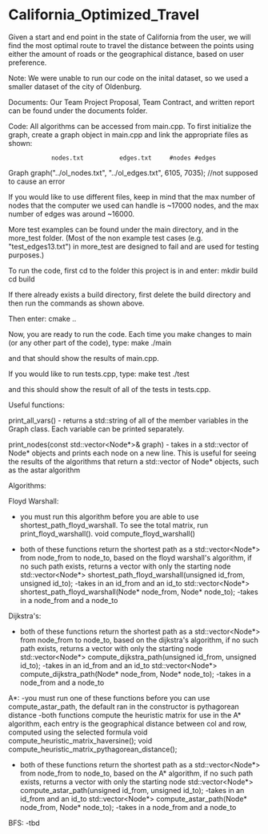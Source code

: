 # California_Optimized_Travel
Given a start and end point in the state of California from the user, we will find the most optimal route to travel the distance between the points using either the amount of roads or the geographical distance, based on user preference.

Note: We were unable to run our code on the inital dataset, so we used a smaller dataset of the city of Oldenburg.

Documents:
Our Team Project Proposal, Team Contract, and written report can be found under the documents folder.

Code:
All algorithms can be accessed from main.cpp.
To first initialize the graph, create a graph object in main.cpp and link the appropriate files as shown:

                nodes.txt          edges.txt     #nodes #edges
                
Graph graph("../ol_nodes.txt", "../ol_edges.txt", 6105, 7035); //not supposed to cause an error

If you would like to use different files, keep in mind that the max number of nodes that the computer we used can handle is ~17000 nodes, and the max number of edges was around ~16000.

More test examples can be found under the main directory, and in the more_test folder. (Most of the non example test cases (e.g. "test_edges13.txt") in more_test are designed to fail and are used for testing purposes.)

To run the code, first cd to the folder this project is in and enter: 
mkdir build
cd build

If there already exists a build directory, first delete the build directory and then run the commands as shown above.

Then enter:
cmake ..

Now, you are ready to run the code. Each time you make changes to main (or any other part of the code), type:
make
./main

and that should show the results of main.cpp.

If you would like to run tests.cpp, type:
make test
./test

and this should show the result of all of the tests in tests.cpp.



Useful functions:

print_all_vars() - returns a std::string of all of the member variables in the Graph class. Each variable can be printed separately.

print_nodes(const std::vector<Node*>& graph) - takes in a std::vector of Node* objects and prints each node on a new line. This is useful for seeing the results of the algorithms that return a std::vector of Node* objects, such as the astar algorithm

Algorithms:

Floyd Warshall:
- you must run this algorithm before you are able to use shortest_path_floyd_warshall. To see the total matrix, run print_floyd_warshall().
    void compute_floyd_warshall() 

- both of these functions return the shortest path as a std::vector<Node*> from node_from to node_to, based on the floyd warshall's algorithm, if no such path exists, returns a vector with only the starting node
    std::vector<Node*> shortest_path_floyd_warshall(unsigned id_from, unsigned id_to); -takes in an id_from and an id_to
    std::vector<Node*> shortest_path_floyd_warshall(Node* node_from, Node* node_to); -takes in a node_from and a node_to

Dijkstra's:
- both of these functions return the shortest path as a std::vector<Node*> from node_from to node_to, based on the dijkstra's algorithm, if no such path exists, returns a vector with only the starting node
    std::vector<Node*> compute_dijkstra_path(unsigned id_from, unsigned id_to); -takes in an id_from and an id_to
    std::vector<Node*> compute_dijkstra_path(Node* node_from, Node* node_to); -takes in a node_from and a node_to

A*:
-you must run one of these functions before you can use compute_astar_path, the default ran in the constructor is pythagorean distance
-both functions compute the heuristic matrix for use in the A* algorithm, each entry is the geographical distance between col and row, computed using the selected formula
    void compute_heuristic_matrix_haversine();
    void compute_heuristic_matrix_pythagorean_distance();

- both of these functions return the shortest path as a std::vector<Node*> from node_from to node_to, based on the A* algorithm, if no such path exists, returns a vector with only the starting node
    std::vector<Node*> compute_astar_path(unsigned id_from, unsigned id_to); -takes in an id_from and an id_to
    std::vector<Node*> compute_astar_path(Node* node_from, Node* node_to); -takes in a node_from and a node_to

BFS:
-tbd
